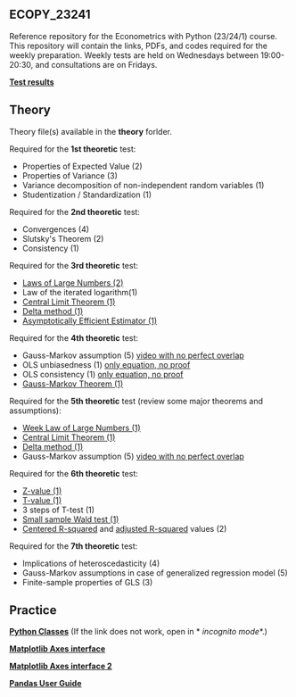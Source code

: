 ## ECOPY_23241

Reference repository for the Econometrics with Python (23/24/1) course. This repository will contain the links, PDFs,
and codes required for the weekly preparation.
Weekly tests are held on Wednesdays between 19:00-20:30, and consultations are on Fridays.

**[Test results](https://unineumannhu-my.sharepoint.com/:x:/g/personal/nagy_oliver_nje_hu/EbtPXHFYN41Pq-MzDgHbT9QBz8F39jjPzzNGev2eA6qd1w?e=bN6YUr)**

## Theory

Theory file(s) available in the **theory** forlder.

Required for the **1st theoretic** test:

* Properties of Expected Value (2)
* Properties of Variance (3)
* Variance decomposition of non-independent random variables (1)
* Studentization / Standardization (1)

Required for the **2nd theoretic** test:

* Convergences (4)
* Slutsky's Theorem (2)
* Consistency (1)

Required for the **3rd theoretic** test:

* [Laws of Large Numbers (2)](https://www.youtube.com/watch?v=ycuPP72_DVU)
* Law of the iterated logarithm(1)
* [Central Limit Theorem (1)](https://www.youtube.com/watch?v=zeJD6dqJ5lo)
* [Delta method (1)](https://www.youtube.com/watch?v=Tv1pEA8RngE)
* [Asymptotically Efficient Estimator (1)](https://www.youtube.com/watch?v=_iR4uG8MVpA)

Required for the **4th theoretic** test:

* Gauss-Markov assumption (5) [video with no perfect overlap](https://www.youtube.com/watch?v=QGrRRWUaT2o&list=PLqdN24UCw5hlIrdfErPUgnoIQC4U6cxiL&index=2)
* OLS unbiasedness (1) [only equation, no proof](https://www.youtube.com/watch?v=X9EkPwWPzSE&list=PLqdN24UCw5hlIrdfErPUgnoIQC4U6cxiL&index=7)
* OLS consistency (1) [only equation, no proof](https://www.youtube.com/watch?v=Zq-0MjeQDUs&list=PLqdN24UCw5hlIrdfErPUgnoIQC4U6cxiL&index=8)
* [Gauss-Markov Theorem (1)](https://www.youtube.com/watch?v=b-tJQ4ZSPu8&list=PLqdN24UCw5hlIrdfErPUgnoIQC4U6cxiL&index=10)

Required for the **5th theoretic** test (review some major theorems and assumptions):

* [Week Law of Large Numbers (1)](https://www.youtube.com/watch?v=ycuPP72_DVU)
* [Central Limit Theorem (1)](https://www.youtube.com/watch?v=zeJD6dqJ5lo)
* [Delta method (1)](https://www.youtube.com/watch?v=Tv1pEA8RngE)
* Gauss-Markov assumption (5) [video with no perfect overlap](https://www.youtube.com/watch?v=QGrRRWUaT2o&list=PLqdN24UCw5hlIrdfErPUgnoIQC4U6cxiL&index=2)

Required for the **6th theoretic** test:

* [Z-value (1)](https://www.youtube.com/watch?v=Wp2nVIzBsE8)
* [T-value (1)](https://www.youtube.com/watch?v=5ABpqVSx33I)
* 3 steps of T-test (1)
* [Small sample Wald test (1)](https://www.youtube.com/watch?v=l66kDWqloU0)
* [Centered R-squared](https://www.youtube.com/watch?v=bMccdk8EdGo) and [adjusted R-squared](https://www.youtube.com/watch?v=8W2fGkU5LYU) values (2)

Required for the **7th theoretic** test:

* Implications of heteroscedasticity (4)
* Gauss-Markov assumptions in case of generalized regression model (5)
* Finite-sample properties of GLS (3)

## Practice

**[Python Classes](https://realpython.com/python3-object-oriented-programming/)** (If the link does not work, open in *
*incognito mode**.)

**[Matplotlib Axes interface](https://matplotlib.org/stable/api/axes_api.html)**

**[Matplotlib Axes interface 2](https://yuleii.github.io/2020/07/02/introduction-to-data-visualization-with-matplotlib.html)**

**[Pandas User Guide](https://pandas.pydata.org/docs/user_guide/index.html#user-guide)**

